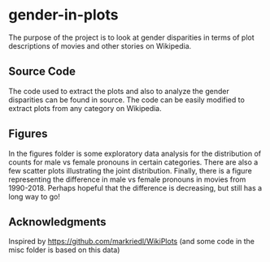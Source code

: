 # gender-in-plots

The purpose of the project is to look at gender disparities in terms of plot descriptions of movies and other stories on Wikipedia. 

## Source Code

The code used to extract the plots and also to analyze the gender disparities can be found in source. The code can be easily modified to extract plots from any category on Wikipedia.

## Figures

In the figures folder is some exploratory data analysis for the distribution of counts for male vs female pronouns in certain categories. There are also a few scatter plots illustrating the joint distribution. Finally, there is a figure representing the difference in male vs female pronouns in movies from 1990-2018. Perhaps hopeful that the difference is decreasing, but still has a long way to go!

## Acknowledgments

Inspired by https://github.com/markriedl/WikiPlots (and some code in the misc folder is based on this data)
